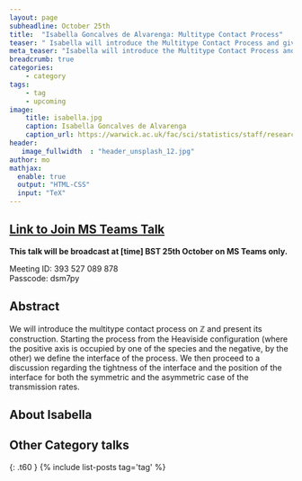 ```yaml
---
layout: page
subheadline: October 25th  
title:  "Isabella Goncalves de Alvarenga: Multitype Contact Process"
teaser: " Isabella will introduce the Multitype Contact Process and give results on the tightness and position of the interface."
meta_teaser: "Isabella will introduce the Multitype Contact Process and give results on the tightness and position of the interface. "
breadcrumb: true
categories:
    - category
tags:
    - tag
    - upcoming
image:
    title: isabella.jpg
    caption: Isabella Goncalves de Alvarenga
    caption_url: https://warwick.ac.uk/fac/sci/statistics/staff/research_students/goncalves
header:
   image_fullwidth  : "header_unsplash_12.jpg"
author: mo
mathjax:
  enable: true
  output: "HTML-CSS"
  input: "TeX"
---
```

## [Link to Join MS Teams Talk](https://teams.microsoft.com/l/meetup-join/19%3ameeting_N2Q2NGY2NDEtYWVmNS00NzE3LWI0ZWMtMWFiZmE3NGM2MTc3%40thread.v2/0?context=%7b%22Tid%22%3a%22377e3d22-4ea1-422d-b0ad-8fcc89406b9e%22%2c%22Oid%22%3a%2243af9e94-a882-4d59-8a92-d00c8899065e%22%7d)

**This talk will be broadcast at [time] BST 25th October on MS Teams only.**

Meeting ID: 393 527 089 878 \
Passcode: dsm7py

## Abstract

We will introduce the multitype contact process on $\mathbb{Z}$ and present its construction. Starting the process from the Heaviside configuration (where the positive axis is occupied by one of the species and the negative, by the other) we define the interface of the process. We then proceed to a discussion regarding the tightness of the interface and the position of the interface for both the symmetric and the asymmetric case of the transmission rates.

## About Isabella


## Other Category talks
{: .t60 }
{% include list-posts tag='tag' %}
